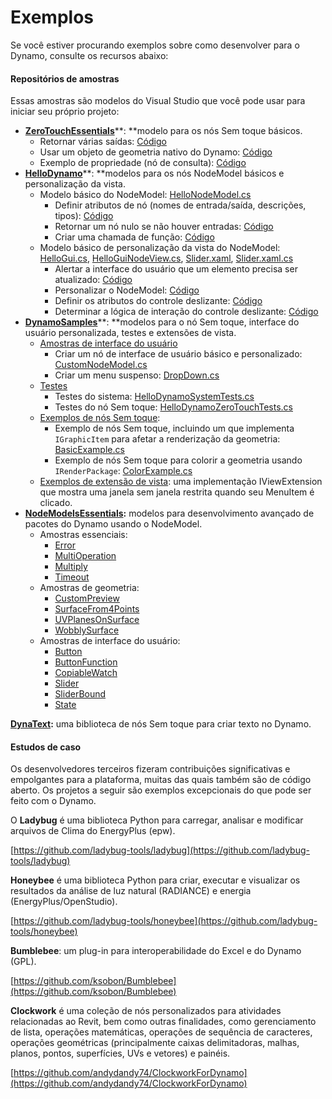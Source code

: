 # Exemplos

Se você estiver procurando exemplos sobre como desenvolver para o Dynamo, consulte os recursos abaixo:

#### Repositórios de amostras <a href="#sample-repositories" id="sample-repositories"></a>

Essas amostras são modelos do Visual Studio que você pode usar para iniciar seu próprio projeto:

* [**ZeroTouchEssentials**](https://github.com/DynamoDS/ZeroTouchEssentials)**: **modelo para os nós Sem toque básicos.
  * Retornar várias saídas: [Código](https://github.com/teocomi/HelloDynamo/blob/6c5333d731d58043c12e84cd3244cdbafbe74934/HelloDynamo/HelloNodeModel/HelloNodeModel.cs#L15-L24)
  * Usar um objeto de geometria nativo do Dynamo: [Código](https://github.com/DynamoDS/ZeroTouchEssentials/blob/9917fd8159afc9e7bdb2944c960155a496e0b2dc/ZeroTouchEssentials/ZeroTouchEssentials.cs#L86-L89)
  * Exemplo de propriedade (nó de consulta): [Código](https://github.com/DynamoDS/ZeroTouchEssentials/blob/9917fd8159afc9e7bdb2944c960155a496e0b2dc/ZeroTouchEssentials/ZeroTouchEssentials.cs#L48)
* [**HelloDynamo**](https://github.com/teocomi/HelloDynamo)**: **modelos para os nós NodeModel básicos e personalização da vista.
  * Modelo básico do NodeModel: [HelloNodeModel.cs](https://github.com/teocomi/HelloDynamo/blob/master/HelloDynamo/HelloNodeModel/HelloNodeModel.cs)
    * Definir atributos de nó (nomes de entrada/saída, descrições, tipos): [Código](https://github.com/teocomi/HelloDynamo/blob/6c5333d731d58043c12e84cd3244cdbafbe74934/HelloDynamo/HelloNodeModel/HelloNodeModel.cs#L15)
    * Retornar um nó nulo se não houver entradas: [Código](https://github.com/teocomi/HelloDynamo/blob/6c5333d731d58043c12e84cd3244cdbafbe74934/HelloDynamo/HelloNodeModel/HelloNodeModel.cs#L34-L36)
    * Criar uma chamada de função: [Código](https://github.com/teocomi/HelloDynamo/blob/6c5333d731d58043c12e84cd3244cdbafbe74934/HelloDynamo/HelloNodeModel/HelloNodeModel.cs#L39)
  * Modelo básico de personalização da vista do NodeModel: [HelloGui.cs](https://github.com/teocomi/HelloDynamo/blob/master/HelloDynamo/HelloNodeModel/HelloGui.cs), [HelloGuiNodeView.cs](https://github.com/teocomi/HelloDynamo/blob/master/HelloDynamo/HelloNodeModel/HelloGuiNodeView.cs), [Slider.xaml](https://github.com/teocomi/HelloDynamo/blob/master/HelloDynamo/HelloNodeModel/Slider.xaml), [Slider.xaml.cs](https://github.com/teocomi/HelloDynamo/blob/master/HelloDynamo/HelloNodeModel/Slider.xaml.cs)
    * Alertar a interface do usuário que um elemento precisa ser atualizado: [Código](https://github.com/teocomi/HelloDynamo/blob/6c5333d731d58043c12e84cd3244cdbafbe74934/HelloDynamo/HelloNodeModel/HelloGui.cs#L27)
    * Personalizar o NodeModel: [Código](https://github.com/teocomi/HelloDynamo/blob/6c5333d731d58043c12e84cd3244cdbafbe74934/HelloDynamo/HelloNodeModel/HelloGuiNodeView.cs#L11)
    * Definir os atributos do controle deslizante: [Código](https://github.com/teocomi/HelloDynamo/blob/6c5333d731d58043c12e84cd3244cdbafbe74934/HelloDynamo/HelloNodeModel/Slider.xaml#L10)
    * Determinar a lógica de interação do controle deslizante: [Código](https://github.com/teocomi/HelloDynamo/blob/master/HelloDynamo/HelloNodeModel/Slider.xaml.cs)
* [**DynamoSamples**](https://github.com/DynamoDS/DynamoSamples)**: **modelos para o nó Sem toque, interface do usuário personalizada, testes e extensões de vista.
  * [Amostras de interface do usuário](https://github.com/DynamoDS/DynamoSamples/tree/master/src/SampleLibraryUI)
    * Criar um nó de interface de usuário básico e personalizado: [CustomNodeModel.cs](https://github.com/DynamoDS/DynamoSamples/blob/master/src/SampleLibraryUI/Examples/CustomNodeModel.cs)
    * Criar um menu suspenso: [DropDown.cs](https://github.com/DynamoDS/DynamoSamples/blob/master/src/SampleLibraryUI/Examples/DropDown.cs)
  * [Testes](https://github.com/DynamoDS/DynamoSamples/tree/master/src/SampleLibraryTests)
    * Testes do sistema: [HelloDynamoSystemTests.cs](https://github.com/DynamoDS/DynamoSamples/blob/master/src/SampleLibraryTests/HelloDynamoSystemTests.cs)
    * Testes do nó Sem toque: [HelloDynamoZeroTouchTests.cs](https://github.com/DynamoDS/DynamoSamples/blob/master/src/SampleLibraryTests/HelloDynamoZeroTouchTests.cs)
  * [Exemplos de nós Sem toque](https://github.com/DynamoDS/DynamoSamples/tree/master/src/SampleLibraryZeroTouch/Examples):
    * Exemplo de nós Sem toque, incluindo um que implementa `IGraphicItem` para afetar a renderização da geometria: [BasicExample.cs](https://github.com/DynamoDS/DynamoSamples/blob/master/src/SampleLibraryZeroTouch/Examples/BasicExample.cs)
    * Exemplo de nós Sem toque para colorir a geometria usando `IRenderPackage`: [ColorExample.cs](https://github.com/DynamoDS/DynamoSamples/blob/master/src/SampleLibraryZeroTouch/Examples/ColorExample.cs)
  * [Exemplos de extensão de vista](https://github.com/DynamoDS/DynamoSamples/tree/master/src/SampleViewExtension): uma implementação IViewExtension que mostra uma janela sem janela restrita quando seu MenuItem é clicado.
* [**NodeModelsEssentials**](https://github.com/nonoesp/DynamoNodeModelsEssentials)**:** modelos para desenvolvimento avançado de pacotes do Dynamo usando o NodeModel.
  * Amostras essenciais:
    * [Error](https://github.com/nonoesp/DynamoNodeModelsEssentials/blob/master/src/Essentials/NodeModelsEssentials/EssentialsError.cs)
    * [MultiOperation](https://github.com/nonoesp/DynamoNodeModelsEssentials/blob/master/src/Essentials/NodeModelsEssentials/EssentialsMultiOperation.cs)
    * [Multiply](https://github.com/nonoesp/DynamoNodeModelsEssentials/blob/master/src/Essentials/NodeModelsEssentials/EssentialsMultiply.cs)
    * [Timeout](https://github.com/nonoesp/DynamoNodeModelsEssentials/blob/master/src/Essentials/NodeModelsEssentials/EssentialsTimeout.cs)
  * Amostras de geometria:
    * [CustomPreview](https://github.com/nonoesp/DynamoNodeModelsEssentials/blob/master/src/Essentials/NodeModelsEssentials/GeometryCustomPreview.cs)
    * [SurfaceFrom4Points](https://github.com/nonoesp/DynamoNodeModelsEssentials/blob/master/src/Essentials/NodeModelsEssentials/GeometrySurfaceFrom4Points.cs)
    * [UVPlanesOnSurface](https://github.com/nonoesp/DynamoNodeModelsEssentials/blob/master/src/Essentials/NodeModelsEssentials/GeometryUVPlanesOnSurface.cs)
    * [WobblySurface](https://github.com/nonoesp/DynamoNodeModelsEssentials/blob/master/src/Essentials/NodeModelsEssentials/GeometryWobblySurface.cs)
  * Amostras de interface do usuário:
    * [Button](https://github.com/nonoesp/DynamoNodeModelsEssentials/blob/master/src/Essentials/NodeModelsEssentials/UIButton.cs)
    * [ButtonFunction](https://github.com/nonoesp/DynamoNodeModelsEssentials/blob/master/src/Essentials/NodeModelsEssentials/UIButtonFunction.cs)
    * [CopiableWatch](https://github.com/nonoesp/DynamoNodeModelsEssentials/blob/master/src/Essentials/NodeModelsEssentials/UICopyableWatch.cs)
    * [Slider](https://github.com/nonoesp/DynamoNodeModelsEssentials/blob/master/src/Essentials/NodeModelsEssentials/UISlider.cs)
    * [SliderBound](https://github.com/nonoesp/DynamoNodeModelsEssentials/blob/master/src/Essentials/NodeModelsEssentials/UISliderBound.cs)
    * [State](https://github.com/nonoesp/DynamoNodeModelsEssentials/blob/master/src/Essentials/NodeModelsEssentials/UIState.cs)

[**DynaText**](https://github.com/DynamoDS/DynamoText)**:** uma biblioteca de nós Sem toque para criar texto no Dynamo.

#### Estudos de caso <a href="#case-studies" id="case-studies"></a>

Os desenvolvedores terceiros fizeram contribuições significativas e empolgantes para a plataforma, muitas das quais também são de código aberto. Os projetos a seguir são exemplos excepcionais do que pode ser feito com o Dynamo.

O **Ladybug** é uma biblioteca Python para carregar, analisar e modificar arquivos de Clima do EnergyPlus (epw).

[https://github.com/ladybug-tools/ladybug](https://github.com/ladybug-tools/ladybug)

**Honeybee** é uma biblioteca Python para criar, executar e visualizar os resultados da análise de luz natural (RADIANCE) e energia (EnergyPlus/OpenStudio).

[https://github.com/ladybug-tools/honeybee](https://github.com/ladybug-tools/honeybee)

**Bumblebee**: um plug-in para interoperabilidade do Excel e do Dynamo (GPL).

[https://github.com/ksobon/Bumblebee](https://github.com/ksobon/Bumblebee)

**Clockwork** é uma coleção de nós personalizados para atividades relacionadas ao Revit, bem como outras finalidades, como gerenciamento de lista, operações matemáticas, operações de sequência de caracteres, operações geométricas (principalmente caixas delimitadoras, malhas, planos, pontos, superfícies, UVs e vetores) e painéis.

[https://github.com/andydandy74/ClockworkForDynamo](https://github.com/andydandy74/ClockworkForDynamo)
